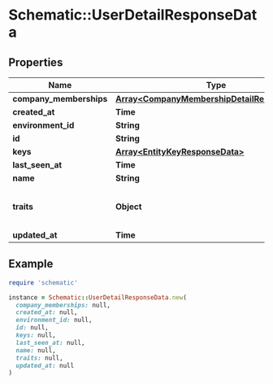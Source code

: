 # Schematic::UserDetailResponseData

## Properties

| Name | Type | Description | Notes |
| ---- | ---- | ----------- | ----- |
| **company_memberships** | [**Array&lt;CompanyMembershipDetailResponseData&gt;**](CompanyMembershipDetailResponseData.md) |  |  |
| **created_at** | **Time** |  |  |
| **environment_id** | **String** |  |  |
| **id** | **String** |  |  |
| **keys** | [**Array&lt;EntityKeyResponseData&gt;**](EntityKeyResponseData.md) |  |  |
| **last_seen_at** | **Time** |  | [optional] |
| **name** | **String** |  |  |
| **traits** | **Object** | A map of trait names to trait values | [optional] |
| **updated_at** | **Time** |  |  |

## Example

```ruby
require 'schematic'

instance = Schematic::UserDetailResponseData.new(
  company_memberships: null,
  created_at: null,
  environment_id: null,
  id: null,
  keys: null,
  last_seen_at: null,
  name: null,
  traits: null,
  updated_at: null
)
```


